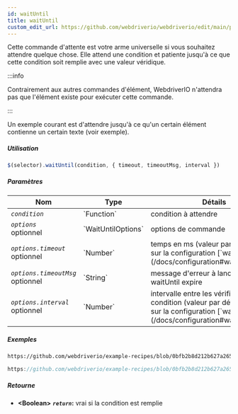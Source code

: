 ```yaml
---
id: waitUntil
title: waitUntil
custom_edit_url: https://github.com/webdriverio/webdriverio/edit/main/packages/webdriverio/src/commands/element/waitUntil.ts
---
```


Cette commande d'attente est votre arme universelle si vous souhaitez attendre quelque chose. Elle attend une condition
et patiente jusqu'à ce que cette condition soit remplie avec une valeur véridique.

:::info

Contrairement aux autres commandes d'élément, WebdriverIO n'attendra pas que l'élément existe pour exécuter
cette commande.

:::

Un exemple courant est d'attendre jusqu'à ce qu'un certain élément contienne un certain texte (voir exemple).

##### Utilisation

```js
$(selector).waitUntil(condition, { timeout, timeoutMsg, interval })
```

##### Paramètres

<table>
  <thead>
    <tr>
      <th>Nom</th><th>Type</th><th>Détails</th>
    </tr>
  </thead>
  <tbody>
    <tr>
      <td><code><var>condition</var></code></td>
      <td>`Function`</td>
      <td>condition à attendre</td>
    </tr>
    <tr>
      <td><code><var>options</var></code><br /><span className="label labelWarning">optionnel</span></td>
      <td>`WaitUntilOptions`</td>
      <td>options de commande</td>
    </tr>
    <tr>
      <td><code><var>options.timeout</var></code><br /><span className="label labelWarning">optionnel</span></td>
      <td>`Number`</td>
      <td>temps en ms (valeur par défaut basée sur la configuration [`waitforTimeout`](/docs/configuration#waitfortimeout))</td>
    </tr>
    <tr>
      <td><code><var>options.timeoutMsg</var></code><br /><span className="label labelWarning">optionnel</span></td>
      <td>`String`</td>
      <td>message d'erreur à lancer lorsque waitUntil expire</td>
    </tr>
    <tr>
      <td><code><var>options.interval</var></code><br /><span className="label labelWarning">optionnel</span></td>
      <td>`Number`</td>
      <td>intervalle entre les vérifications de condition (valeur par défaut basée sur la configuration [`waitforInterval`](/docs/configuration#waitforinterval))</td>
    </tr>
  </tbody>
</table>

##### Exemples

```html reference title="index.html" useHTTPS
https://github.com/webdriverio/example-recipes/blob/0bfb2b8d212b627a2659b10f4449184b657e1d59/waitUntil/index.html#L3-L8
```

```js reference title="waitUntilExample.js" useHTTPS
https://github.com/webdriverio/example-recipes/blob/0bfb2b8d212b627a2659b10f4449184b657e1d59/waitUntil/waitUntilExample.js#L6-L14
```

##### Retourne

- **&lt;Boolean&gt;**
            **<code><var>return</var></code>:** vrai si la condition est remplie